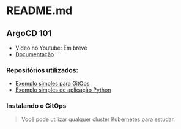 # README.md

## ArgoCD 101

- Vídeo no Youtube: Em breve
- [Documentação](argocd-101/README.md)

### Repositórios utilizados:
- [Exemplo simples para GitOps](https://gitlab.com/robertsilvatech/sample-gitops-example-dev-team)
- [Exemplo simples de aplicação Python](https://gitlab.com/robertsilvatech/sample-python-application)

### Instalando o GitOps

> Você pode utilizar qualquer cluster Kubernetes para estudar.  

